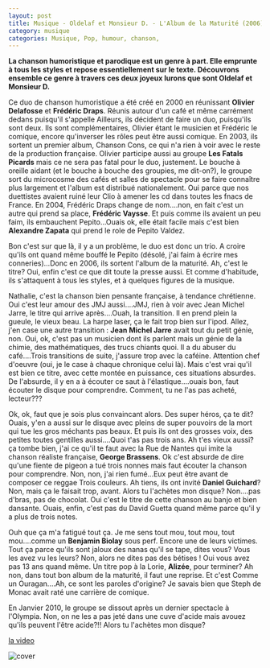 ```yaml
---
layout: post
title: Musique - Oldelaf et Monsieur D. - L'Album de la Maturité (2006)
category: musique
categories: Musique, Pop, humour, chanson, 
---
```

**La chanson humoristique et parodique est un genre à part. Elle emprunte à tous les styles et repose essentiellement sur le texte. Découvrons ensemble ce genre à travers ces deux joyeux lurons que sont Oldelaf et Monsieur D.**

Ce duo de chanson humoristique a été créé en 2000 en réunissant **Olivier Delafosse** et **Frédéric Draps**. Réunis autour d'un café et même carrément dedans puisqu'il s'appelle Ailleurs, ils décident de faire un duo, puisqu'ils sont deux. Ils sont complémentaires, Olivier étant le musicien et Frédéric le comique, encore qu'inverser les rôles peut être aussi comique. En 2003, ils sortent un premier album, Chanson Cons, ce qui n'a rien à voir avec le reste de la production française. Olivier participe aussi au groupe **Les Fatals Picards** mais ce ne sera pas fatal pour le duo, justement. Le bouche à oreille aidant (et le bouche à bouche des groupies, me dit-on?), le groupe sort du microcosme des cafés et salles de spectacle pour se faire connaître plus largement et l'album est distribué nationalement. Oui parce que nos duettistes avaient ruiné leur Clio à amener les cd dans toutes les fnacs de France. En 2004, Frédéric Draps change de nom....non, en fait c'est un autre qui prend sa place, **Frédéric Vaysse**. Et puis comme ils avaient un peu faim, ils embauchent Pepito...Ouais ok, elle était facile mais c'est bien **Alexandre Zapata** qui prend le role de Pepito Valdez.

Bon c'est sur que là, il y a un problème, le duo est donc un trio. A croire qu'ils ont quand même bouffé le Pepito (désolé, j'ai faim à écrire mes conneries)...Donc en 2006, ils sortent l'album de la maturité. Ah, c'est le titre? Oui, enfin c'est ce que dit toute la presse aussi. Et comme d'habitude, ils s'attaquent à tous les styles, et à quelques figures de la musique.

Nathalie, c'est la chanson bien pensante française, à tendance chrétienne. Oui c'est leur amour des JMJ aussi....JMJ, rien à voir avec Jean Michel Jarre, le titre qui arrive après....Ouah, la transition. Il en prend plein la gueule, le vieux beau. La harpe laser, ça le fait trop bien sur l'ipod. Allez, j'en case une autre transition : **Jean Michel Jarre** avait tout du petit génie, non. Oui, ok, c'est pas un musicien dont ils parlent mais un génie de la chimie, des mathématiques, des trucs chiants quoi. Il a du abuser du café....Trois transitions de suite, j'assure trop avec la caféine. Attention chef d'oeuvre (oui, je le case à chaque chronique celui là). Mais c'est vrai qu'il est bien ce titre, avec cette montée en puissance, ces situations absurdes. De l'absurde, il y en a à écouter ce saut à l'élastique....ouais bon, faut écouter le disque pour comprendre. Comment, tu ne l'as pas acheté, lecteur???

Ok, ok, faut que je sois plus convaincant alors. Des super héros, ça te dit? Ouais, y'en a aussi sur le disque avec pleins de super pouvoirs de la mort qui tue les gros méchants pas beaux. Et puis ils ont des grosses voix, des petites toutes gentilles aussi....Quoi t'as pas trois ans. Ah t'es vieux aussi? ça tombe bien, j'ai ce qu'il te faut avec la Rue de Nantes qui imite la chanson réaliste française, **George Brassens**. Ok c'est absurde de dire qu'une fiente de pigeon a tué trois nonnes mais faut écouter la chanson pour comprendre. Non, non, j'ai rien fumé...Eux peut être avant de composer ce reggae Trois couleurs. Ah tiens, ils ont invité **Daniel Guichard**? Non, mais ça le faisait trop, avant. Alors tu l'achètes mon disque? Non....pas d'bras, pas de chocolat. Oui c'est le titre de cette chanson au banjo et bien dansante. Ouais, enfin, c'est pas du David Guetta quand même parce qu'il y a plus de trois notes.

Ouh que ça m'a fatigué tout ça. Je me sens tout mou, tout mou, tout mou....comme un **Benjamin Biolay** sous perf. Encore une de leurs victimes. Tout ça parce qu'ils sont jaloux des nanas qu'il se tape, dites vous? Vous les avez vu les leurs? Non, alors ne dites pas des bétises ! Oui vous avez pas 13 ans quand même. Un titre pop à la Lorie, **Alizée**, pour terminer? Ah non, dans tout bon album de la maturité, il faut une reprise. Et c'est Comme un Ouragan....Ah, ce sont les paroles d'origine? Je savais bien que Steph de Monac avait raté une carrière de comique.

En Janvier 2010, le groupe se dissout après un dernier spectacle à l'Olympia. Non, on ne les a pas jeté dans une cuve d'acide mais avouez qu'ils peuvent l'être acide?!! Alors tu l'achètes mon disque?


[la video](https://www.youtube.com/watch?v=UGtKGX8B9hU)

![cover](http://cheziceman.files.wordpress.com/2014/11/oldelaf.jpg)
